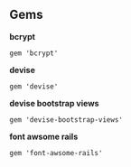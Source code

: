 ## Gems

**bcrypt**

```
gem 'bcrypt'
```

**devise**

```
gem 'devise'
```

**devise bootstrap views**

```
gem 'devise-bootstrap-views'
```

**font awsome rails**

```
gem 'font-awsome-rails'
```
